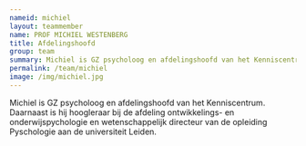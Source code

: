 ```yaml
---
nameid: michiel
layout: teammember
name: PROF MICHIEL WESTENBERG
title: Afdelingshoofd
group: team
summary: Michiel is GZ psycholoog en afdelingshoofd van het Kenniscentrum. Daarnaast is hij hoogleraar bij de afdeling ontwikkelings- en onderwijspychologie en wetenschappelijk directeur van de opleiding Pyschologie aan de universiteit Leiden
permalink: /team/michiel
image: /img/michiel.jpg
---
```


Michiel is GZ psycholoog en afdelingshoofd van het Kenniscentrum. Daarnaast is hij hoogleraar bij de afdeling ontwikkelings- en onderwijspychologie en wetenschappelijk directeur van de opleiding Pyschologie aan de universiteit Leiden.
